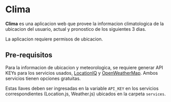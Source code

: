 # Clima

**Clima** es una aplicacion web que provee la informacion climatologica de la ubicacion del usuario, actual y pronostico de los siguientes 3 dias.

La aplicacion requiere permisos de ubicacion.

## Pre-requisitos

Para la informacion de ubicacion y meteorologica, se requiere generar API KEYs para los servicios usados, [LocationIQ](https://locationiq.com/) y [OpenWeatherMap](https://openweathermap.org/). Ambos servicios tienen opciones gratuitas.

Estas llaves deben ser ingresadas en la variable `API_KEY` en los servicios correspondientes (Location.js, Weather.js) ubicados en la carpeta `services`.